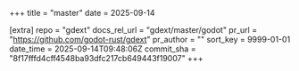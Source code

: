 +++
title = "master"
date = 2025-09-14

[extra]
repo = "gdext"
docs_rel_url = "gdext/master/godot"
pr_url = "https://github.com/godot-rust/gdext"
pr_author = ""
sort_key = 9999-01-01
date_time = 2025-09-14T09:48:06Z
commit_sha = "8f17fffd4cff4548ba93dfc217cb649443f19007"
+++


